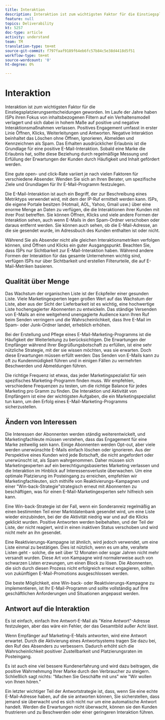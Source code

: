 ```yaml
---
title: Interaktion
description: Interaktion ist zum wichtigsten Faktor für die Einstiegsplatzierungsentscheidungen geworden.
feature: null
topics: Deliverability
kt: 5257
doc-type: article
activity: understand
team: TM
translation-type: tm+mt
source-git-commit: f797faaf9189f64eb6fc57b84c5e38d4418d5f51
workflow-type: tm+mt
source-wordcount: '0'
ht-degree: 0%

---
```



# Interaktion

Interaktion ist zum wichtigsten Faktor für die Einstiegsplatzierungsentscheidungen geworden. Im Laufe der Jahre haben ISPs ihren Fokus von inhaltsbezogenen Filtern auf ein Verhaltensmodell verlagert und sich dabei in hohem Maße auf positive und negative Interaktionsmaßnahmen verlassen. Positives Engagement umfasst in erster Linie Öffnen, Klicks, Weiterleitungen und Antworten. Negative Interaktion beinhaltet das Löschen ohne Öffnen, Ignorieren, Abmelden und Kennzeichnen als Spam. Das Erhalten ausdrücklicher Erlaubnis ist die Grundlage für eine positive E-Mail-Interaktion. Sobald eine Marke die Erlaubnis hat, sollte diese Beziehung durch regelmäßige Messung und Erfüllung der Erwartungen der Kunden durch Häufigkeit und Inhalt gefördert werden.

Eine gute open- und click-Rate variiert je nach vielen Faktoren für verschiedene Absender. Wenden Sie sich an Ihren Berater, um spezifische Ziele und Grundlagen für Ihr E-Mail-Programm festzulegen.

Die E-Mail-Interaktion ist auch ein Begriff, der zur Beschreibung eines Metriktyps verwendet wird, mit dem der IP-Ruf ermittelt werden kann. ISPs, die eigene Portale besitzen (Hotmail, AOL, Yahoo, Gmail usw.) über eine enorme Menge an Daten zu verfügen, die die Interaktionen ihrer Kunden mit ihrer Post betreffen. Sie können Öffnen, Klicks und viele andere Formen der Interaktion sehen, auch wenn E-Mails in den Spam-Ordner verschoben oder daraus entfernt werden. Sie können auch sehen, ob die E-Mail-Adresse, an die sie gesendet wurde, im Adressbuch des Kunden enthalten ist oder nicht.

Während Sie als Absender nicht alle gleichen Interaktionsmetriken verfolgen können, sind Öffnen und Klicks ein guter Ausgangspunkt. Beachten Sie, dass ISPs nur Sichtbarkeit zur E-Mail-Interaktion haben. Während andere Formen der Interaktion für das gesamte Unternehmen wichtig sind, verfügen ISPs nur über Sichtbarkeit und erstellen Filterurteile, die auf E-Mail-Metriken basieren.

## Qualität über Menge

Das Wachstum der organischen Liste ist der Eckpfeiler einer gesunden Liste. Viele Marketingexperten legen großen Wert auf das Wachstum der Liste, aber aus der Sicht der Lieferbarkeit ist es wichtig, eine hochwertige Liste hochengagierter Abonnenten zu entwickeln. Das ständige Versenden von E-Mails an eine weitgehend unengagierte Audience kann Ihren Ruf beim Senden verringern und die Wahrscheinlichkeit, dass Ihre E-Mail im Spam- oder Junk-Ordner landet, erheblich erhöhen.

Bei der Erstellung und Pflege eines E-Mail-Marketing-Programms ist die Häufigkeit der Weiterleitung zu berücksichtigen. Die Erwartungen der Empfänger während Ihrer Begrüßungsbotschaft zu erfüllen, ist eine sehr nützliche Strategie, mit der sie wissen möchten, was sie erwarten. Doch diese Erwartungen müssen erfüllt werden: Das Senden von E-Mails kann zu oft zu Kundenmüdigkeit führen und in einigen Fällen zu vermehrten Beschwerden und Abmeldungen führen.

Die richtige Frequenz ist etwas, das jeder Marketingspezialist für sein spezifisches Marketing-Programm finden muss. Wir empfehlen, verschiedene Frequenzen zu testen, um die richtige Balance für jedes Marketing pro Gramm zu finden. Die Interaktion und Aktivität von Empfängern ist eine der wichtigsten Aufgaben, die ein Marketingspezialist tun kann, um den Erfolg eines E-Mail-Marketing-Programms sicherzustellen.

## Ändern von Interessen

Die Interessen der Abonnenten werden ständig weiterentwickelt, und Marketingfachleute müssen verstehen, dass das Engagement für eine Marke zeitweilig sein kann. Einige Abonnenten werden Opt-out, aber viele werden unerwünschte E-Mails einfach löschen oder ignorieren. Aus der Perspektive eines Kunden wird jede Botschaft, die nicht angefordert oder unerwünscht ist, als Spam wahrgenommen. Daher müssen sich Marketingexperten auf ein berechtigungsbasiertes Marketing verlassen und die Interaktion im Hinblick auf Interessensverluste überwachen. Um eine optimale Platzierung im Posteingang zu erreichen, empfehlen wir Marketingfachleuten, sich mithilfe von Reaktivierungs-Kampagnen und einer &quot;Win-back-Strategie&quot;strategisch erneut mit Abonnenten zu beschäftigen, was für einen E-Mail-Marketingexperten sehr hilfreich sein kann.

Eine Win-back-Strategie ist der Fall, wenn ein Sonderanreiz regelmäßig an einen bestimmten Teil einer Marktdatenbank gesendet wird, um eine Liste wieder einzubinden, bei der die Aktivität niedrig war und auf die Klicks geklickt wurden. Positive Antworten werden beibehalten, und der Teil der Liste, der nicht reagiert, wird in einen inaktiven Status verschoben und wird nicht mehr an ihn gesendet.

Eine Reaktivierungs-Kampagne ist ähnlich, wird jedoch verwendet, um eine Liste einmal zu bestätigen. Dies ist nützlich, wenn es um alte, veraltete Listen geht - solche, die seit über 12 Monaten oder sogar Jahren nicht mehr versandt wurden. Diese Art von Kampagne wird normalerweise auch von schwarzen Listen erzwungen, um einen Block zu lösen. Die Abonnenten, die sich durch diesen Prozess nicht erfolgreich erneut engagieren, sollten von zukünftigen E-Mail-Promotions ausgeschlossen werden.

Die beste Möglichkeit, eine Win-back- oder Reaktivierungs-Kampagne zu implementieren, ist Ihr E-Mail-Programm und sollte vollständig auf Ihre geschäftlichen Anforderungen und Situationen angepasst werden.

## Antwort auf die Interaktion

Es ist einfach, einfach Ihre Antwort-E-Mail als &quot;Keine Antwort&quot;-Adresse festzulegen, aber das wäre ein Fehler, der das Gesamtbild außer Acht lässt.

Wenn Empfänger auf Marketing-E-Mails antworten, wird eine Antwort erwartet. Durch die Aktivierung eines Antwortsystems tragen Sie dazu bei, den Ruf des Absenders zu verbessern. Dadurch erhöht sich die Wahrscheinlichkeit positiver Zustellbarkeit und Platzierungsraten im Posteingang.

Es ist auch eine viel bessere Kundenerfahrung und wird dazu beitragen, die positive Wahrnehmung Ihrer Marke durch den Verbraucher zu steigern. Schließlich sagt nichts: &quot;Machen Sie Geschäfte mit uns&quot; wie &quot;Wir wollen von Ihnen hören.&quot;

Ein letzter wichtiger Teil der Antwortstrategie ist, dass, wenn Sie eine echte E-Mail-Adresse haben, auf die sie antworten können, Sie sicherstellen, dass jemand sie überwacht und es sich nicht nur um eine automatische Antwort handelt. Werden die Erwartungen nicht überwacht, können sie den Kunden frustrieren und zu Beschwerden oder einer geringeren Interaktion führen.
